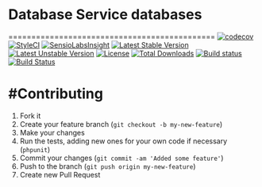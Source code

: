 # Database Service databases
=============================================
[![codecov](https://codecov.io/gh/speedwork/database/branch/master/graph/badge.svg)](https://codecov.io/gh/speedwork/database)
[![StyleCI](https://styleci.io/repos/37059761/shield)](https://styleci.io/repos/37059761)
[![SensioLabsInsight](https://insight.sensiolabs.com/projects/5ca35706-1477-487c-9c79-be7478295de6/mini.png)](https://insight.sensiolabs.com/projects/5ca35706-1477-487c-9c79-be7478295de6)
[![Latest Stable Version](https://poser.pugx.org/speedwork/database/v/stable)](https://packagist.org/packages/speedwork/database)
[![Latest Unstable Version](https://poser.pugx.org/speedwork/database/v/unstable)](https://packagist.org/packages/speedwork/database)
[![License](https://poser.pugx.org/speedwork/database/license)](https://packagist.org/packages/speedwork/database)
[![Total Downloads](https://poser.pugx.org/speedwork/database/downloads)](https://packagist.org/packages/speedwork/database)
[![Build status](https://ci.appveyor.com/api/projects/status/10aw52t4ga4kek27?svg=true)](https://ci.appveyor.com/project/2stech/database)
[![Build Status](https://travis-ci.org/speedwork/database.svg?branch=master)](https://travis-ci.org/speedwork/database)

#Contributing
=============================================

1. Fork it
2. Create your feature branch (`git checkout -b my-new-feature`)
3. Make your changes
4. Run the tests, adding new ones for your own code if necessary (`phpunit`)
5. Commit your changes (`git commit -am 'Added some feature'`)
6. Push to the branch (`git push origin my-new-feature`)
7. Create new Pull Request
